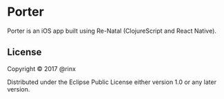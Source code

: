 # Porter

Porter is an iOS app built using Re-Natal (ClojureScript and React Native).

## License

Copyright © 2017 @rinx

Distributed under the Eclipse Public License either version 1.0 or any later version.
